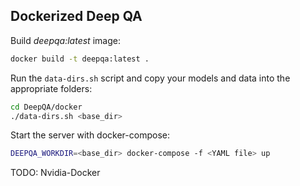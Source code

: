 ## Dockerized Deep QA 


Build *deepqa:latest* image:

```sh
docker build -t deepqa:latest .
```

Run the `data-dirs.sh` script and copy your models and data into the appropriate folders:

```sh
cd DeepQA/docker
./data-dirs.sh <base_dir>
```

Start the server with docker-compose:

```sh
DEEPQA_WORKDIR=<base_dir> docker-compose -f <YAML file> up
```

TODO: Nvidia-Docker
